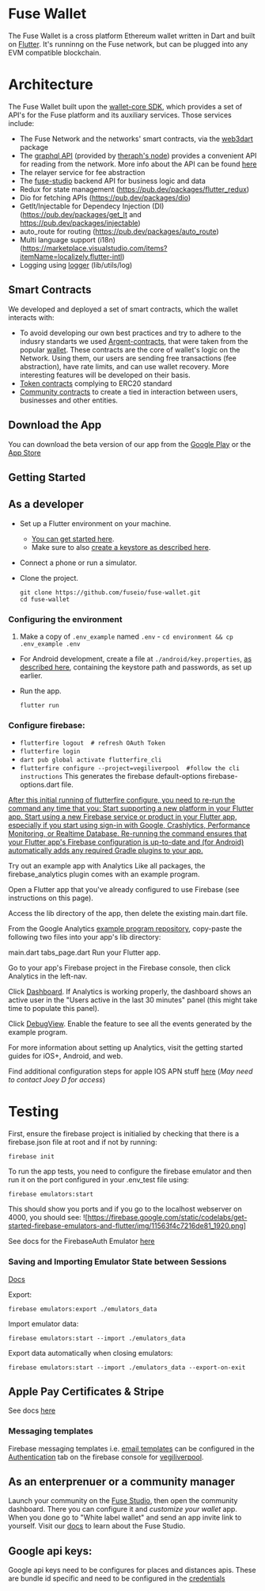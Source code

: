 # Fuse Wallet

The Fuse Wallet is a cross platform Ethereum wallet written in Dart and built on [Flutter](https://flutter.dev/). It's runninng on the Fuse network, but can be plugged into any EVM compatible blockchain.

# Architecture

The Fuse Wallet built upon the [wallet-core SDK](https://github.com/fuseio/wallet_core), which provides a set of API's for the Fuse platform and its auxiliary services. Those services include:
- The Fuse Network and the networks' smart contracts, via the [web3dart](https://github.com/simolus3/web3dart) package
- The [graphql API](https://graph.fuse.io/subgraphs/name/fuseio/fuse/graphql) (provided by [theraph's node](https://thegraph.com/)) provides a convenient API for reading from the network. More info about the API can be found [here](https://github.com/fuseio/fuse-graph)
- The relayer service for fee abstraction
- The [fuse-studio](https://github.com/fuseio/fuse-studio) backend API for business logic and data
- Redux for state management (https://pub.dev/packages/flutter_redux)
- Dio for fetching APIs (https://pub.dev/packages/dio)
- GetIt/Injectable for Dependecy Injection (DI) (https://pub.dev/packages/get_It and https://pub.dev/packages/injectable)
- auto_route for routing (https://pub.dev/packages/auto_route)
- Multi language support (i18n)(https://marketplace.visualstudio.com/items?itemName=localizely.flutter-intl)
- Logging using [logger](https://pub.dev/packages/logger "logger") (lib/utils/log)

## Smart Contracts

We developed and deployed a set of smart contracts, which the wallet interacts with:
- To avoid developing our own best practices and try to adhere to the indusry standarts we used [Argent-contracts](https://github.com/fuseio/argent-contracts), that were taken from the popular [wallet](https://www.argent.xyz/). These contracts are the core of wallet's logic on the Network. Using them, our users are sending free transactions (fee abstraction), have rate limits, and can use wallet recovery. More interesting features will be developed on their basis.
- [Token contracts](https://github.com/fuseio/fuse-studio/tree/master/contracts/token-factory) complying to ERC20 standard
- [Community contracts](https://github.com/fuseio/fuse-studio/tree/master/contracts/entities) to create a tied in interaction between users, businesses and other entities.

## Download the App

You can download the beta version of our app from the [Google Play](https://play.google.com/store/apps/details?id=com.vegiapp.vegi&hl=en) or the [App Store](https://apps.apple.com/us/app/fuse-wallet/id1491783654?ls=1)

## Getting Started

## As a developer
- Set up a Flutter environment on your machine.
   - [You can get started here](https://flutter.dev/docs/get-started/install).
   - Make sure to also [create a keystore as described here](https://flutter.dev/docs/deployment/android).
- Connect a phone or run a simulator.
- Clone the project.

      git clone https://github.com/fuseio/fuse-wallet.git
      cd fuse-wallet

### Configuring the environment

1. Make a copy of `.env_example` named `.env` - `cd environment && cp .env_example .env`

- For Android development, create a file at `./android/key.properties`, [as described here](https://flutter.dev/docs/deployment/android), containing the keystore path and passwords, as set up earlier.
- Run the app.

      flutter run

### Configure firebase:
- `flutterfire logout  # refresh OAuth Token`
- `flutterfire login`
- `dart pub global activate flutterfire_cli`
- `flutterfire configure --project=vegiliverpool  #follow the cli instructions`
This generates the firebase default-options firebase-options.dart file.

[After this initial running of flutterfire configure, you need to re-run the command any time that you:
Start supporting a new platform in your Flutter app.
Start using a new Firebase service or product in your Flutter app, especially if you start using sign-in with Google, Crashlytics, Performance Monitoring, or Realtime Database.
Re-running the command ensures that your Flutter app's Firebase configuration is up-to-date and (for Android) automatically adds any required Gradle plugins to your app.](https://firebase.google.com/docs/flutter/setup?platform=ios#:~:text=After%20this%20initial,to%20your%20app.)

Try out an example app with Analytics
Like all packages, the firebase_analytics plugin comes with an example program.

Open a Flutter app that you've already configured to use Firebase (see instructions on this page).

Access the lib directory of the app, then delete the existing main.dart file.

From the Google Analytics [example program repository](https://github.com/firebase/flutterfire/tree/master/packages/firebase_analytics/firebase_analytics/example/lib), copy-paste the following two files into your app's lib directory:

main.dart
tabs_page.dart
Run your Flutter app.

Go to your app's Firebase project in the Firebase console, then click Analytics in the left-nav.

Click [Dashboard](https://support.google.com/firebase/answer/6317517). If Analytics is working properly, the dashboard shows an active user in the "Users active in the last 30 minutes" panel (this might take time to populate this panel).

Click [DebugView](https://firebase.google.com/docs/analytics/debugview). Enable the feature to see all the events generated by the example program.

For more information about setting up Analytics, visit the getting started guides for iOS+, Android, and web.

Find additional configuration steps for apple IOS APN stuff [here](https://www.notion.so/gember/Firebase-Add-Firebase-to-Flutter-App-67f42bd125034d22acdcf77bc476ae59?pvs=4#6527b2e8b6bc43beb9ac4fd1bb985a2c) (*May need to contact Joey D for access*)

# Testing
First, ensure the firebase project is initialied by checking that there is a firebase.json file at root and if not by running:
```shell
firebase init
```

To run the app tests, you need to configure the firebase emulator and then run it on the port configured in your .env_test file using:
```shell
firebase emulators:start
```
This should show you ports and if you go to the localhost webserver on 4000, you should see:
![https://firebase.google.com/static/codelabs/get-started-firebase-emulators-and-flutter/img/11563f4c7216de81_1920.png]


See docs for the FirebaseAuth Emulator [here](https://firebase.google.com/codelabs/get-started-firebase-emulators-and-flutter#4)

### Saving and Importing Emulator State between Sessions
[Docs](https://firebase.google.com/codelabs/get-started-firebase-emulators-and-flutter#6)

Export:
```shell
firebase emulators:export ./emulators_data
```

Import emulator data:
```shell
firebase emulators:start --import ./emulators_data
```
Export data automatically when closing emulators:
```shell
firebase emulators:start --import ./emulators_data --export-on-exit
```

## Apple Pay Certificates & Stripe
See docs [here](https://www.notion.so/gember/Firebase-Add-Firebase-to-Flutter-App-67f42bd125034d22acdcf77bc476ae59?pvs=4#56afaf0ec85d43b290e067394b80e6ce)

### Messaging templates
Firebase messaging templates i.e. [email templates](https://console.firebase.google.com/u/0/project/vegiliverpool/authentication/emails) can be configured in the [Authentication](https://console.firebase.google.com/u/0/project/vegiliverpool/authentication/emails) tab on the firebase console for [vegiliverpool](https://console.firebase.google.com/u/0/project/vegiliverpool/overview).

## As an enterprenuer or a community manager
Launch your community on the [Fuse Studio](https://studio.fuse.io/), then open the community dashboard. There you can configure it and *customize your wallet* app. When you done go to "White label wallet" and send an app invite link to yourself. Visit our [docs](https://docs.fuse.io/the-fuse-studio/overview) to learn about the Fuse Studio.

## Google api keys:
Google api keys need to be configures for places and distances apis. These are bundle id specific and need to be configured in the [credentials](https://developers.google.com/maps/documentation/distance-matrix/get-api-key)